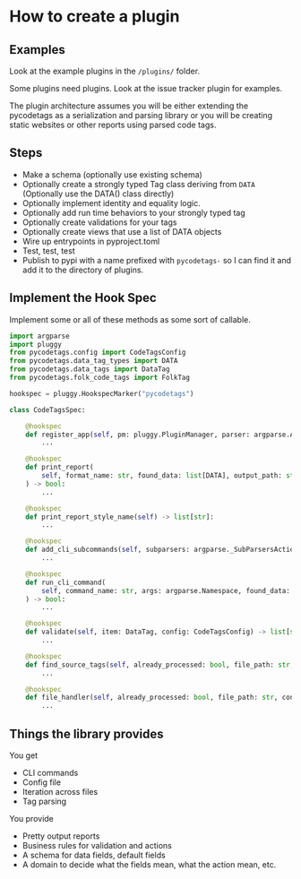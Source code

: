 # How to create a plugin

## Examples

Look at the example plugins in the `/plugins/` folder.

Some plugins need plugins. Look at the issue tracker plugin for examples.

The plugin architecture assumes you will be either extending the pycodetags as a serialization and parsing library or
you will be creating static websites or other reports using parsed code tags.

## Steps

- Make a schema (optionally use existing schema)
- Optionally create a strongly typed Tag class deriving from `DATA` (Optionally use the DATA() class directly)
- Optionally implement identity and equality logic.
- Optionally add run time behaviors to your strongly typed tag
- Optionally create validations for your tags
- Optionally create views that use a list of DATA objects
- Wire up entrypoints in pyproject.toml
- Test, test, test
- Publish to pypi with a name prefixed with `pycodetags-` so I can find it and add it to the directory of plugins.

## Implement the Hook Spec

Implement some or all of these methods as some sort of callable.

```python
import argparse
import pluggy
from pycodetags.config import CodeTagsConfig
from pycodetags.data_tag_types import DATA
from pycodetags.data_tags import DataTag
from pycodetags.folk_code_tags import FolkTag

hookspec = pluggy.HookspecMarker("pycodetags")

class CodeTagsSpec:

    @hookspec
    def register_app(self, pm: pluggy.PluginManager, parser: argparse.ArgumentParser) -> bool:
        ...

    @hookspec
    def print_report(
        self, format_name: str, found_data: list[DATA], output_path: str, config: CodeTagsConfig
    ) -> bool:
        ...

    @hookspec
    def print_report_style_name(self) -> list[str]:
        ...

    @hookspec
    def add_cli_subcommands(self, subparsers: argparse._SubParsersAction) -> None:  # type: ignore[type-arg]
        ...

    @hookspec
    def run_cli_command(
        self, command_name: str, args: argparse.Namespace, found_data: list[DATA], config: CodeTagsConfig
    ) -> bool:
        ...

    @hookspec
    def validate(self, item: DataTag, config: CodeTagsConfig) -> list[str]:
        ...

    @hookspec
    def find_source_tags(self, already_processed: bool, file_path: str, config: CodeTagsConfig) -> list[FolkTag]:
        ...

    @hookspec
    def file_handler(self, already_processed: bool, file_path: str, config: CodeTagsConfig) -> bool:
        ...
```

## Things the library provides

You get

- CLI commands
- Config file
- Iteration across files
- Tag parsing

You provide

- Pretty output reports
- Business rules for validation and actions
- A schema for data fields, default fields
- A domain to decide what the fields mean, what the action mean, etc.
